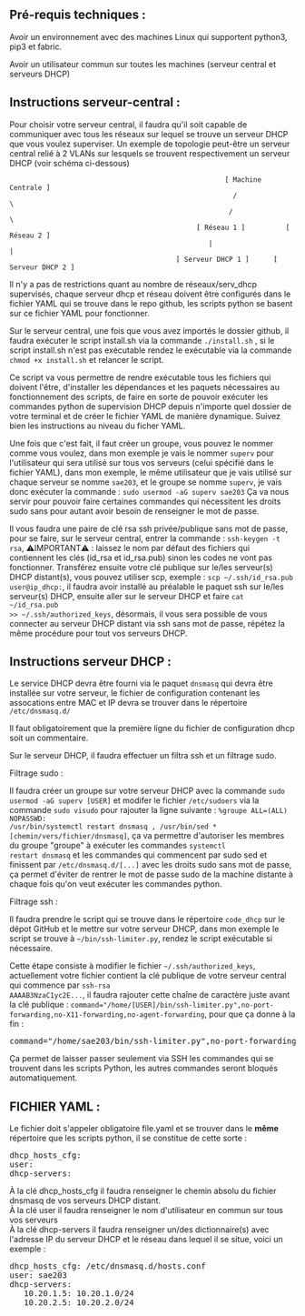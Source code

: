 <h2>Pré-requis techniques :</h2>

Avoir un environnement avec des machines Linux qui supportent python3, pip3 et fabric.

Avoir un utilisateur commun sur toutes les machines (serveur central et serveurs DHCP)

<h2>Instructions serveur-central :</h2>

Pour choisir votre serveur central, il faudra qu'il soit capable de communiquer avec tous les réseaux sur lequel se trouve un serveur DHCP que vous voulez superviser. Un exemple de topologie peut-être un serveur central relié à 2 VLANs sur lesquels se trouvent respectivement un serveur DHCP (voir schéma ci-dessous)
   
                                                         [ Machine Centrale ]
                                                           /              \
                                                          /                \
                                                  [ Réseau 1 ]          [ Réseau 2 ]
                                                     |                       |
                                             [ Serveur DHCP 1 ]      [ Serveur DHCP 2 ]

Il n'y a pas de restrictions quant au nombre de réseaux/serv_dhcp supervisés, chaque serveur dhcp et réseau doivent être configurés dans le fichier YAML qui se trouve dans le repo github, les scripts python se basent sur ce fichier YAML pour fonctionner.

Sur le serveur central, une fois que vous avez importés le dossier github, il faudra exécuter le script install.sh via la commande <code>./install.sh</code> , si le script install.sh n'est pas exécutable rendez le exécutable via la commande <code>chmod +x install.sh</code> et relancer le script.

Ce script va vous permettre de rendre exécutable tous les fichiers qui doivent l'être, d'installer les dépendances et les paquets nécessaires au fonctionnement des scripts, de faire en sorte de pouvoir exécuter les commandes python de supervision DHCP depuis n'importe quel dossier de votre terminal et de créer le fichier YAML de manière dynamique. Suivez bien les instructions au niveau du ficher YAML.

Une fois que c'est fait, il faut créer un groupe, vous pouvez le nommer comme vous voulez, dans mon exemple je vais le nommer <code>superv</code> pour l'utilisateur qui sera utilisé sur tous vos serveurs (celui spécifié dans le fichier YAML), dans mon exemple, le même utilisateur que je vais utilisé sur chaque serveur se nomme <code>sae203</code>, et le groupe se nomme <code>superv</code>, je vais donc exécuter la commande : <code>sudo usermod -aG superv sae203</code>
Ça va nous servir pour pouvoir faire certaines commandes qui nécessitent les droits sudo sans pour autant avoir besoin de renseigner le mot de passe.

Il vous faudra une paire de clé rsa ssh privée/publique sans mot de passe, pour se faire, sur le serveur central, entrer la commande : <code>ssh-keygen -t rsa</code>, ⚠️IMPORTANT⚠️ : laissez le nom par défaut des fichiers qui contiennent les clés (id_rsa et id_rsa.pub) sinon les codes ne vont pas fonctionner.
Transférez ensuite votre clé publique sur le/les serveur(s) DHCP distant(s), vous pouvez utiliser scp, exemple : <code>scp ~/.ssh/id_rsa.pub user@ip_dhcp:</code>, il faudra avoir installé au préalable le paquet ssh sur le/les serveur(s) DHCP, ensuite aller sur le serveur DHCP et faire <code>cat ~/id_rsa.pub >> ~/.ssh/authorized_keys</code>, désormais, il vous sera possible de vous connecter au serveur DHCP distant via ssh sans mot de passe, répétez la même procédure pour tout vos serveurs DHCP.

<h2>Instructions serveur DHCP :</h2>

Le service DHCP devra être fourni via le paquet <code>dnsmasq</code> qui devra être installée sur votre serveur, le fichier de configuration contenant les assocations entre MAC et IP devra se trouver dans le répertoire <code>/etc/dnsmasq.d/</code>

Il faut obligatoirement que la première ligne du fichier de configuration dhcp soit un commentaire.

Sur le serveur DHCP, il faudra effectuer un filtra ssh et un filtrage sudo.

Filtrage sudo :

Il faudra créer un groupe sur votre serveur DHCP avec la commande <code>sudo usermod -aG superv [USER]</code> et modifer le fichier <code>/etc/sudoers</code> via la commande <code>sudo visudo</code> pour rajouter la ligne suivante : <code>%groupe ALL=(ALL) NOPASSWD: /usr/bin/systemctl restart dnsmasq , /usr/bin/sed * [chemin/vers/fichier/dnsmasq]</code>, ça va permettre d'autoriser les membres du groupe "groupe" à exécuter les commandes <code>systemctl restart dnsmasq</code> et les commandes qui commencent par sudo sed et finissent par <code>/etc/dnsmasq.d/[...]</code> avec les droits sudo sans mot de passe, ça permet d'éviter de rentrer le mot de passe sudo de la machine distante à chaque fois qu'on veut exécuter les commandes python.

Filtrage ssh :

Il faudra prendre le script qui se trouve dans le répertoire <code>code_dhcp</code> sur le dépot GitHub et le mettre sur votre serveur DHCP, dans mon exemple le script se trouve à <code>~/bin/ssh-limiter.py</code>, rendez le script exécutable si nécessaire.

Cette étape consiste à modifier le fichier <code>~/.ssh/authorized_keys</code>, actuellement votre fichier contient la clé publique de votre serveur central qui commence par <code>ssh-rsa AAAAB3NzaC1yc2E...</code>, il faudra rajouter cette chaîne de caractère juste avant la clé publique : <code>command="/home/[USER]/bin/ssh-limiter.py",no-port-forwarding,no-X11-forwarding,no-agent-forwarding</code>, pour que ça donne à la fin :
<pre>
command="/home/sae203/bin/ssh-limiter.py",no-port-forwarding,no-X11-forwarding,no-agent-forwarding ssh-rsa AAAAB3NzaC1yc2EAAA...
</pre>

Ça permet de laisser passer seulement via SSH les commandes qui se trouvent dans les scripts Python, les autres commandes seront bloqués automatiquement.

<h2>FICHIER YAML :</h2>

Le fichier doit s'appeler obligatoire file.yaml et se trouver dans le <b>même</b> répertoire que les scripts python, il se constitue de cette sorte :
<pre>
dhcp_hosts_cfg:
user:
dhcp-servers:
</pre>

À la clé dhcp_hosts_cfg il faudra renseigner le chemin absolu du fichier dnsmasq de vos serveurs DHCP distant. <br>
À la clé user il faudra renseigner le nom d'utilisateur en commun sur tous vos serveurs <br>
À la clé dhcp-servers il faudra renseigner un/des dictionnaire(s) avec l'adresse IP du serveur DHCP et le réseau dans lequel il se situe, voici un exemple : 
<pre>
dhcp_hosts_cfg: /etc/dnsmasq.d/hosts.conf
user: sae203
dhcp-servers:
   10.20.1.5: 10.20.1.0/24
   10.20.2.5: 10.20.2.0/24
</pre>

